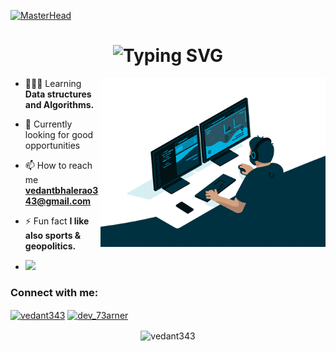 [![MasterHead](https://user-images.githubusercontent.com/74038190/240304586-d48893bd-0757-481c-8d7e-ba3e163feae7.png)](https://Mirzaazmath.io)
<h1 align='center'>
<img src="https://readme-typing-svg.demolab.com?font=Fira+Code&weight=600&size=22&pause=1000&color=3F90F7&random=false&width=535&lines=%E2%9C%A8+Namaste%2C+I'm+Vedant.+You+are+Welcome!" alt="Typing SVG" />
</h1>
<img align="right" alt="Coding" width="360" src="https://github.com/Mirzaazmath/threads_clone/blob/main/assets/output/coding.gif">


- 👨🏻‍💻 Learning **Data structures and Algorithms.**

- 🌱 Currently looking for good opportunities 

- 📫 How to reach me **vedantbhalerao343@gmail.com**

- ⚡ Fun fact **I like also sports & geopolitics.**

-  [![](https://visitcount.itsvg.in/api?id=vedant343&icon=0&color=0)](https://visitcount.itsvg.in)

<h3 align="left">Connect with me:</h3>
<p align="left">
<a href="https://www.linkedin.com/in/vedant-bhalerao-484aa022a/" target="blank"><img align="center" src="https://raw.githubusercontent.com/rahuldkjain/github-profile-readme-generator/master/src/images/icons/Social/linked-in-alt.svg" alt="vedant343" height="30" width="40" /></a>
<a href="https://instagram.com/_vedant.bhalerao_" target="blank"><img align="center" src="https://raw.githubusercontent.com/rahuldkjain/github-profile-readme-generator/master/src/images/icons/Social/instagram.svg" alt="dev_73arner" height="30" width="40" /></a>
</p>


<div class="center" align="center"><p><img align="center" src="https://github-readme-streak-stats.herokuapp.com/?user=vedant343&" alt="vedant343" /></p></div>
